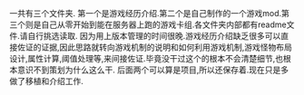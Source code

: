 一共有三个文件夹.
第一个是游戏经历介绍.第二个是自己制作的一个游戏mod.第三个则是自己从零开始到能在服务器上跑的游戏卡组.各文件夹内部都有readme文件.请自行挑选读取.
因为用上版本管理的时间很晚.游戏经历介绍缺乏很多可以直接佐证的证据,因此思路就转向游戏机制的说明和如何利用游戏机制,游戏怪物布局设计,属性计算,阈值处理等,来间接佐证.毕竟没干过这个的根本不会清楚细节,也根本意识不到策划为什么这么干.
后面两个可以算是项目,所以还保存着.现在只是多做了移植和介绍工作.
